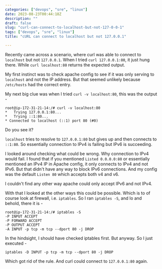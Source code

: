 ```yaml
---
categories: ["devops", "sre", "linux"]
date: 2023-08-23T00:44:18Z
description: ""
draft: false
slug: "curl-can-connect-to-localhost-but-not-127-0-0-1"
tags: ["devops", "sre", "linux"]
title: "cURL can connect to localhost but not 127.0.0.1"

---
```



Recently came across a scenario, where curl was able to connect to `localhost` but not `127.0.0.1`. When I tried `curl 127.0.0.1:80`, it just hung there. While `curl localhost:80` returns the expected output.

My first instinct was to check apache config to see if it was only serving to `localhost` and not the IP address. But that seemed unlikely because `/etc/hosts` had the correct entry.

My next big clue was when I tried `curl -v localhost:80`, this was the output -

```
root@ip-172-31-21-14:/# curl -v localhost:80
*   Trying 127.0.0.1:80...
*   Trying ::1:80...
* Connected to localhost (::1) port 80 (#0)
```

Do you see it?

`localhost` tries to resolve to `127.0.0.1:80` but gives up and then connects to `::1:80`. So essentially connection to IPv4 is failing but IPv6 is succeeding.

I looked around checking what could be wrong. Why connection to IPv4 would fail. I found that if you mentioned `Listed 0.0.0.0:80` or essentially mentioned an IPv4 IP in Apache config, it only connects to IPv4 and not IPv6. But that didn't have any way to block IPv6 connections. And my config was the default `Listen 80` which accepts both v4 and v6.

I couldn't find any other way apache could only accept IPv6 and not IPv4.

With that I looked at the other ways this could be possible. Which is to of course look at firewall, i.e. `iptables`. So I ran `iptables -S`, and lo and behold, there it is -

```
root@ip-172-31-21-14:/# iptables -S
-P INPUT ACCEPT
-P FORWARD ACCEPT
-P OUTPUT ACCEPT
-A INPUT -p tcp -m tcp --dport 80 -j DROP
```

In the hindsight, I should have checked iptables first. But anyway. So I just executed -

```
iptables -D INPUT -p tcp -m tcp --dport 80 -j DROP
```

Which got rid of the rule. And curl could connect to `127.0.0.1:80` again.

